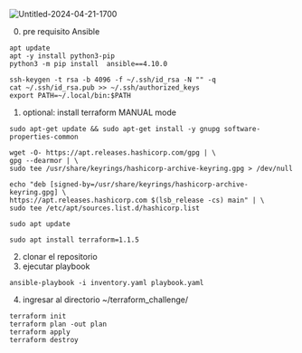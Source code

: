
![Untitled-2024-04-21-1700](https://github.com/al3x609/kodekloud-challenges-terraform/assets/4086644/8a4bd17a-ec41-4c57-b127-db4ac378306d)


0. pre requisito Ansible

~~~
apt update
apt -y install python3-pip
python3 -m pip install  ansible==4.10.0

ssh-keygen -t rsa -b 4096 -f ~/.ssh/id_rsa -N "" -q
cat ~/.ssh/id_rsa.pub >> ~/.ssh/authorized_keys
export PATH=~/.local/bin:$PATH
~~~

1. optional: install terraform MANUAL mode
~~~
sudo apt-get update && sudo apt-get install -y gnupg software-properties-common

wget -O- https://apt.releases.hashicorp.com/gpg | \
gpg --dearmor | \
sudo tee /usr/share/keyrings/hashicorp-archive-keyring.gpg > /dev/null

echo "deb [signed-by=/usr/share/keyrings/hashicorp-archive-keyring.gpg] \
https://apt.releases.hashicorp.com $(lsb_release -cs) main" | \
sudo tee /etc/apt/sources.list.d/hashicorp.list

sudo apt update

sudo apt install terraform=1.1.5
~~~

2. clonar el repositorio
3. ejecutar playbook
~~~
ansible-playbook -i inventory.yaml playbook.yaml
~~~

4.  ingresar al directorio ~/terraform_challenge/ 

~~~
terraform init
terraform plan -out plan
terraform apply
terraform destroy
~~~

